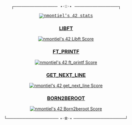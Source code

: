 <body style="background-image: light:blue">
  <font face="courier">
    <p align="center">┌───────────────── ⋆⋅☆⋅⋆ ─────────────────┐</p>
    <div align="center"><a href="https://github.com/JaeSeoKim/badge42"><img src="https://badge42.vercel.app/api/v2/clgxuihg7003608l92rk5ua9w/stats?cursusId=21&coalitionId=275" alt="nmontiel's 42 stats" /></a></div></font>
    <h3 align="center"><b><u>LIBFT</u></h3></b>
    <p align="center"><a href="https://github.com/JaeSeoKim/badge42"><img src="https://badge42.vercel.app/api/v2/clgxuihg7003608l92rk5ua9w/project/3067093" alt="nmontiel's 42 Libft Score" /></a></p>
    <h3 align="center"><b><u>FT_PRINTF</h3></b></u>
    <p align="center"><a href="https://github.com/JaeSeoKim/badge42"><img src="https://badge42.vercel.app/api/v2/clgxuihg7003608l92rk5ua9w/project/3085062" alt="nmontiel's 42 ft_printf Score" /></a></p>
      <h3 align="center"><b><u>GET_NEXT_LINE</b></h3></u>
    <p align="center"><a href="https://github.com/JaeSeoKim/badge42"><img src="https://badge42.vercel.app/api/v2/clgxuihg7003608l92rk5ua9w/project/3112999" alt="nmontiel's 42 get_next_line Score" /></a></p>
      <h3 align="center"><b><u>BORN2BEROOT</b></h3></u>
    <p align="center"><a href="https://github.com/JaeSeoKim/badge42"><img src="https://badge42.vercel.app/api/v2/clgxuihg7003608l92rk5ua9w/project/3113001" alt="nmontiel's 42 Born2beroot Score" /></a></p>
    <p align="center">└───────────────── ⋆⋅☆⋅⋆ ─────────────────┘</p>
</body>
